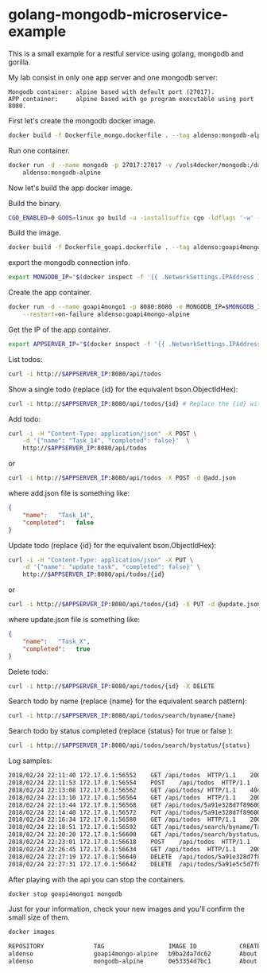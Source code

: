 # golang-mongodb-microservice-example

This is a small example for a restful service using golang, mongodb and gorilla.

My lab consist in only one app server and one mongodb server:

    Mongodb container: alpine based with default port (27017).
    APP container:     alpine based with go program executable using port 8080.

First let's create the mongodb docker image.

```sh
docker build -f Dockerfile_mongo.dockerfile . --tag aldenso:mongodb-alpine
```

Run one container.

```sh
docker run -d --name mongodb -p 27017:27017 -v /vols4docker/mongodb:/data/db \
    aldenso:mongodb-alpine
```

Now let's build the app docker image.

Build the binary.

```sh
CGO_ENABLED=0 GOOS=linux go build -a -installsuffix cgo -ldflags '-w' -o server .
```

Build the image.

```sh
docker build -f Dockerfile_goapi.dockerfile . --tag aldenso:goapi4mongo-alpine
```

export the mongodb connection info.

```sh
export MONGODB_IP="$(docker inspect -f '{{ .NetworkSettings.IPAddress }}' mongodb)"
```

Create the app container.

```sh
docker run -d --name goapi4mongo1 -p 8080:8080 -e MONGODB_IP=$MONGODB_IP \
    --restart=on-failure aldenso:goapi4mongo-alpine
```

Get the IP of the app container.

```sh
export APPSERVER_IP="$(docker inspect -f '{{ .NetworkSettings.IPAddress }}' goapi4mongo1)"
```

List todos:

```sh
curl -i http://$APPSERVER_IP:8080/api/todos
```

Show a single todo (replace {id} for the equivalent bson.ObjectIdHex):

```sh
curl -i http://$APPSERVER_IP:8080/api/todos/{id} # Replace the {id} with one created before.
```

Add todo:

```sh
curl -i -H "Content-Type: application/json" -X POST \
    -d '{"name": "Task_14", "completed": false}'  \
    http://$APPSERVER_IP:8080/api/todos
```

or

```sh
curl -i http://$APPSERVER_IP:8080/api/todos -X POST -d @add.json
```

where add.json file is something like:

```json
{
    "name":   "Task_14",
    "completed":   false
}
```

Update todo (replace {id} for the equivalent bson.ObjectIdHex):

```sh
curl -i -H "Content-Type: application/json" -X PUT \
    -d '{"name": "update_task", "completed": false}' \
    http://$APPSERVER_IP:8080/api/todos/{id}
```

or

```sh
curl -i http://$APPSERVER_IP:8080/api/todos/{id} -X PUT -d @update.json
```

where update.json file is something like:

```json
{
    "name":   "Task_X",
    "completed":   true
}
```

Delete todo:

```sh
curl -i http://$APPSERVER_IP:8080/api/todos/{id} -X DELETE
```

Search todo by name (replace {name} for the equivalent search pattern):

```sh
curl -i http://$APPSERVER_IP:8080/api/todos/search/byname/{name}
```

Search todo by status completed (replace {status} for true or false ):

```sh
curl -i http://$APPSERVER_IP:8080/api/todos/search/bystatus/{status}
```

Log samples:

```txt
2018/02/24 22:11:40 172.17.0.1:56552	GET	/api/todos	HTTP/1.1	200	4	1.621415ms
2018/02/24 22:11:53 172.17.0.1:56554	POST	/api/todos	HTTP/1.1	201	0	1.125878748s
2018/02/24 22:13:08 172.17.0.1:56562	GET	/api/todos/	HTTP/1.1	404	0	0
2018/02/24 22:13:10 172.17.0.1:56564	GET	/api/todos	HTTP/1.1	200	160	857.074µs
2018/02/24 22:13:44 172.17.0.1:56568	GET	/api/todos/5a91e328d7f8960001a99aeb	HTTP/1.1	200	132	1.702964ms
2018/02/24 22:14:40 172.17.0.1:56572	PUT	/api/todos/5a91e328d7f8960001a99aeb	HTTP/1.1	204	0	37.554697ms
2018/02/24 22:16:34 172.17.0.1:56580	GET	/api/todos	HTTP/1.1	200	159	898.811µs
2018/02/24 22:18:51 172.17.0.1:56592	GET	/api/todos/search/byname/Task	HTTP/1.1	200	159	901.338µs
2018/02/24 22:20:20 172.17.0.1:56600	GET	/api/todos/search/bystatus/false	HTTP/1.1	200	159	1.013693ms
2018/02/24 22:23:01 172.17.0.1:56618	POST	/api/todos	HTTP/1.1	201	0	907.716µs
2018/02/24 22:26:45 172.17.0.1:56634	GET	/api/todos	HTTP/1.1	200	314	992.902µs
2018/02/24 22:27:19 172.17.0.1:56640	DELETE	/api/todos/5a91e328d7f8960001a99aeb	HTTP/1.1	204	0	1.193428ms
2018/02/24 22:27:31 172.17.0.1:56642	DELETE	/api/todos/5a91e5c5d7f8960001a99aec	HTTP/1.1	204	0	3.093297ms
```

After playing with the api you can stop the containers.

```sh
docker stop goapi4mongo1 mongodb
```

Just for your information, check your new images and you'll confirm the small size of them.

```sh
docker images
```

```txt
REPOSITORY              TAG                  IMAGE ID            CREATED             SIZE
aldenso                 goapi4mongo-alpine   b9ba2da7dc62        About an hour ago   9.64MB
aldenso                 mongodb-alpine       0e53354d7bc1        About an hour ago   106MB
```
